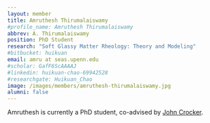 ```yaml
---
layout: member
title: Amruthesh Thirumalaiswamy
#profile_name: Amruthesh Thirumalaiswamy
abbrev: A. Thirumalaiswamy
position: PhD Student
research: "Soft Glassy Matter Rheology: Theory and Modeling"
#bitbucket: huikuan
email: amru at seas.upenn.edu
#scholar: GafF6ScAAAAJ
#linkedin: huikuan-chao-69942528
#researchgate: Huikuan_Chao
image: /images/members/amruthesh-thirumalaiswamy.jpg
alumni: false
---
```

Amruthesh is currently a PhD student, co-advised by [John Crocker](crocker.seas.upenn.edu).

